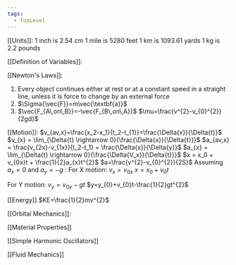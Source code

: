 ```yaml
---
tags:
  - TopLevel
---
```

[[Units]]: 
1 inch is 2.54 cm
1 mile is 5280 feet
1 km is 1093.61 yards
1 kg is 2.2 pounds

[[Definition of Variables]]:


[[Newton's Laws]]:
1. Every object continues either at rest or at a constant speed in a straight line, unless it is force to change by an external force
2. $\Sigma{\vec{F}}=m\vec{\textbf{a}}$ 
3. $\vec{F_{A\,on\,B}}=-\vec{F_{B\,on\,A}}$ 
 $\mu=\frac{v^{2}-v_{0}^{2}}{2gd}$ 


[[Motion]]:
 $v_{av,x}=\frac{x_2-x_1}{t_2-t_{1}}=\frac{\Delta{x}}{\Delta{t}}$
 $v_{x} = \lim_{\Delta{t} \rightarrow 0}{\frac{\Delta{x}}{\Delta{t}}}$ 
 $a_{av,x} = \frac{v_{2x}-v_{1x}}{t_2-t_1} = \frac{\Delta{x}}{\Delta{y}}$ 
 $a_{x} = \lim_{\Delta{t} \rightarrow 0}{\frac{\Delta{V_x}}{\Delta{t}}}$ 
 $x = x_0 + v_{0x}t + \frac{1}{2}a_{x}t^{2}$ 
 $a=\frac{v^{2}-v_{0}^{2}}{2S}$ 
Assuming $a_{x}=0$ and $a_{y}=-g$ :
For X motion:
$v_{x}=v_{0x}$
$x=x_{0}+v_{0}t$ 

For Y motion:
$v_{y}=v_{0y}-gt$
$y=y_{0}+v_{0}t-\frac{1}{2}gt^{2}$ 

[[Energy]] 
$KE=\frac{1}{2}mv^{2}$ 


[[Orbital Mechanics]]:


[[Material Properties]]

[[Simple Harmonic Oscillators]]

[[Fluid Mechanics]]
